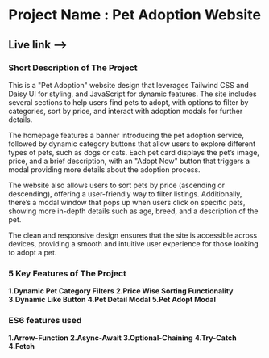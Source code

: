 # Project Name : Pet Adoption Website

## Live link -->

### Short Description of The Project

This is a "Pet Adoption" website design that leverages Tailwind CSS and Daisy UI for styling, and JavaScript for dynamic features. The site includes several sections to help users find pets to adopt, with options to filter by categories, sort by price, and interact with adoption modals for further details.

The homepage features a banner introducing the pet adoption service, followed by dynamic category buttons that allow users to explore different types of pets, such as dogs or cats. Each pet card displays the pet’s image, price, and a brief description, with an "Adopt Now" button that triggers a modal providing more details about the adoption process.

The website also allows users to sort pets by price (ascending or descending), offering a user-friendly way to filter listings. Additionally, there’s a modal window that pops up when users click on specific pets, showing more in-depth details such as age, breed, and a description of the pet.

The clean and responsive design ensures that the site is accessible across devices, providing a smooth and intuitive user experience for those looking to adopt a pet.

### 5 Key Features of The Project

**1.Dynamic Pet Category Filters**
**2.Price Wise Sorting Functionality**
**3.Dynamic Like Button**
**4.Pet Detail Modal**
**5.Pet Adopt Modal**

### ES6 features used

**1.Arrow-Function**
**2.Async-Await**
**3.Optional-Chaining**
**4.Try-Catch**
**4.Fetch**
